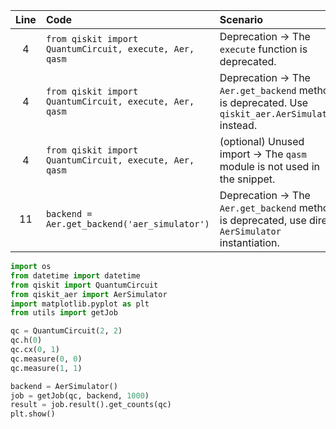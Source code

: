 | Line | Code | Scenario | Reference | Artifact | Refactoring |
| :--: | :--- | :------- | :-------: | :-------: | :---------- |
| 4 | `from qiskit import QuantumCircuit, execute, Aer, qasm` | Deprecation -> The `execute` function is deprecated. | Internal Knowledge | `execute` | |
| 4 | `from qiskit import QuantumCircuit, execute, Aer, qasm` | Deprecation -> The `Aer.get_backend` method is deprecated. Use `qiskit_aer.AerSimulator` instead. | Internal Knowledge | `Aer` | `from qiskit_aer import AerSimulator` |
| 4 | `from qiskit import QuantumCircuit, execute, Aer, qasm` | (optional) Unused import -> The `qasm` module is not used in the snippet. | Internal Knowledge | `qasm` | |
| 11 | `backend = Aer.get_backend('aer_simulator')` | Deprecation -> The `Aer.get_backend` method is deprecated, use direct `AerSimulator` instantiation. | Internal Knowledge | `Aer.get_backend` | `backend = AerSimulator()` |


```python
import os
from datetime import datetime
from qiskit import QuantumCircuit
from qiskit_aer import AerSimulator
import matplotlib.pyplot as plt
from utils import getJob

qc = QuantumCircuit(2, 2)
qc.h(0)
qc.cx(0, 1)
qc.measure(0, 0)
qc.measure(1, 1)

backend = AerSimulator()
job = getJob(qc, backend, 1000)
result = job.result().get_counts(qc)
plt.show()
```